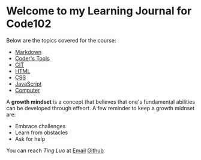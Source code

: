 # Welcome to my Learning Journal for Code102

Below are the topics covered for the course:

* [Markdown](https://masonrybits.github.io/learning_journal/learning_markdown)
* [Coder's Tools](https://masonrybits.github.io/learning_journal/coder_tools)
* [GIT](https://masonrybits.github.io/learning_journal/git)
* [HTML](https://masonrybits.github.io/learning_journal/HTML)
* [CSS](https://masonrybits.github.io/learning_journal/CSS)
* [JavaScript](https://masonrybits.github.io/learning_journal/javascript)
* [Computer](https://masonrybits.github.io/learning_journal/computer)


A **growth mindset** is a concept that believes that one's fundamental abilities can be developed through effeort. A few reminder to keep a growth midnset are:

* Embrace challenges
* Learn from obstacles
* Ask for help

You can reach *Ting Luo* at
[Email](tin831@gmail.com)
[Github](https://masonrybits.github.io/learning_journal/)
